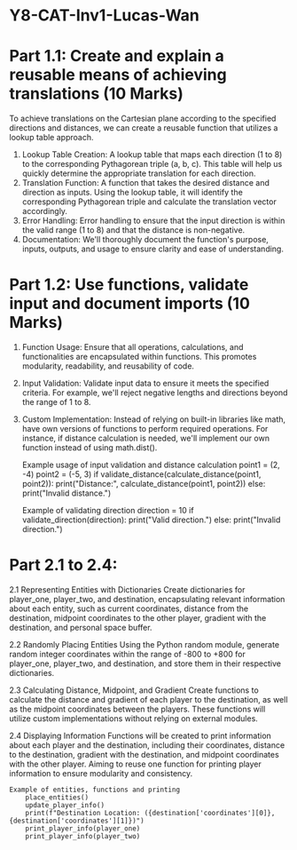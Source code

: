 # Y8-CAT-Inv1-Lucas-Wan


# Part 1.1: Create and explain a reusable means of achieving translations (10 Marks)
To achieve translations on the Cartesian plane according to the specified directions and distances, we can create a reusable function that utilizes a lookup table approach.

1. Lookup Table Creation: A lookup table that maps each direction (1 to 8) to the corresponding Pythagorean triple (a, b, c). This table will help us quickly determine the appropriate translation for each direction.
2. Translation Function: A function that takes the desired distance and direction as inputs. Using the lookup table, it will identify the corresponding Pythagorean triple and calculate the translation vector accordingly.
3. Error Handling: Error handling to ensure that the input direction is within the valid range (1 to 8) and that the distance is non-negative.
4. Documentation: We'll thoroughly document the function's purpose, inputs, outputs, and usage to ensure clarity and ease of understanding.


# Part 1.2:  Use functions, validate input and document imports (10 Marks)
1. Function Usage: Ensure that all operations, calculations, and functionalities are encapsulated within functions. This promotes modularity, readability, and reusability of code.
2. Input Validation: Validate input data to ensure it meets the specified criteria. For example, we'll reject negative lengths and directions beyond the range of 1 to 8.
3. Custom Implementation: Instead of relying on built-in libraries like math, have own versions of functions to perform required operations. For instance, if distance calculation is needed, we'll implement our own function instead of using math.dist().

    Example usage of input validation and distance calculation
        point1 = (2, -4)
        point2 = (-5, 3)
        if validate_distance(calculate_distance(point1, point2)):
        print("Distance:", calculate_distance(point1, point2))
        else:
        print("Invalid distance.")

    Example of validating direction
        direction = 10
        if validate_direction(direction):
         print("Valid direction.")
        else:
          print("Invalid direction.")


# Part 2.1 to 2.4:
2.1 Representing Entities with Dictionaries
Create dictionaries for player_one, player_two, and destination, encapsulating relevant information about each entity, such as current coordinates, distance from the destination, midpoint coordinates to the other player, gradient with the destination, and personal space buffer.

2.2 Randomly Placing Entities
Using the Python random module, generate random integer coordinates within the range of -800 to +800 for player_one, player_two, and destination, and store them in their respective dictionaries.

2.3 Calculating Distance, Midpoint, and Gradient
Create functions to calculate the distance and gradient of each player to the destination, as well as the midpoint coordinates between the players. These functions will utilize custom implementations without relying on external modules.

2.4 Displaying Information
Functions will be created to print information about each player and the destination, including their coordinates, distance to the destination, gradient with the destination, and midpoint coordinates with the other player. Aiming to reuse one function for printing player information to ensure modularity and consistency.


    Example of entities, functions and printing
        place_entities()
        update_player_info()
        print(f"Destination Location: ({destination['coordinates'][0]}, {destination['coordinates'][1]})")
        print_player_info(player_one)
        print_player_info(player_two)